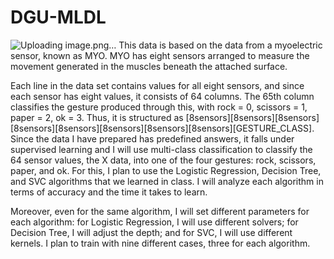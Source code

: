 # DGU-MLDL
![Uploading image.png…]()
This data is based on the data from a myoelectric sensor, known as MYO. MYO has eight sensors arranged to measure the movement generated in the muscles beneath the attached surface.

Each line in the data set contains values for all eight sensors, and since each sensor has eight values, it consists of 64 columns.
The 65th column classifies the gesture produced through this, with rock = 0, scissors = 1, paper = 2, ok = 3. Thus, it is structured as [8sensors][8sensors][8sensors][8sensors][8sensors][8sensors][8sensors][8sensors][GESTURE_CLASS].
Since the data I have prepared has predefined answers, it falls under supervised learning and I will use multi-class classification to classify the 64 sensor values, the X data, into one of the four gestures: rock, scissors, paper, and ok. For this, I plan to use the Logistic Regression, Decision Tree, and SVC algorithms that we learned in class. I will analyze each algorithm in terms of accuracy and the time it takes to learn.

Moreover, even for the same algorithm, I will set different parameters for each algorithm: for Logistic Regression, I will use different solvers; for Decision Tree, I will adjust the depth; and for SVC, I will use different kernels. I plan to train with nine different cases, three for each algorithm.
